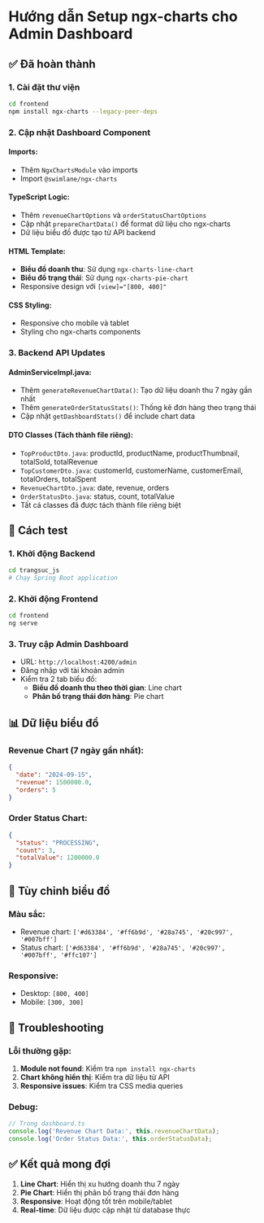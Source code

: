 # Hướng dẫn Setup ngx-charts cho Admin Dashboard

## ✅ **Đã hoàn thành**

### **1. Cài đặt thư viện**
```bash
cd frontend
npm install ngx-charts --legacy-peer-deps
```

### **2. Cập nhật Dashboard Component**

#### **Imports:**
- Thêm `NgxChartsModule` vào imports
- Import `@swimlane/ngx-charts`

#### **TypeScript Logic:**
- Thêm `revenueChartOptions` và `orderStatusChartOptions`
- Cập nhật `prepareChartData()` để format dữ liệu cho ngx-charts
- Dữ liệu biểu đồ được tạo từ API backend

#### **HTML Template:**
- **Biểu đồ doanh thu**: Sử dụng `ngx-charts-line-chart`
- **Biểu đồ trạng thái**: Sử dụng `ngx-charts-pie-chart`
- Responsive design với `[view]="[800, 400]"`

#### **CSS Styling:**
- Responsive cho mobile và tablet
- Styling cho ngx-charts components

### **3. Backend API Updates**

#### **AdminServiceImpl.java:**
- Thêm `generateRevenueChartData()`: Tạo dữ liệu doanh thu 7 ngày gần nhất
- Thêm `generateOrderStatusStats()`: Thống kê đơn hàng theo trạng thái
- Cập nhật `getDashboardStats()` để include chart data

#### **DTO Classes (Tách thành file riêng):**
- `TopProductDto.java`: productId, productName, productThumbnail, totalSold, totalRevenue
- `TopCustomerDto.java`: customerId, customerName, customerEmail, totalOrders, totalSpent
- `RevenueChartDto.java`: date, revenue, orders
- `OrderStatusDto.java`: status, count, totalValue
- Tất cả classes đã được tách thành file riêng biệt

## 🎯 **Cách test**

### **1. Khởi động Backend**
```bash
cd trangsuc_js
# Chạy Spring Boot application
```

### **2. Khởi động Frontend**
```bash
cd frontend
ng serve
```

### **3. Truy cập Admin Dashboard**
- URL: `http://localhost:4200/admin`
- Đăng nhập với tài khoản admin
- Kiểm tra 2 tab biểu đồ:
  - **Biểu đồ doanh thu theo thời gian**: Line chart
  - **Phân bố trạng thái đơn hàng**: Pie chart

## 📊 **Dữ liệu biểu đồ**

### **Revenue Chart (7 ngày gần nhất):**
```json
{
  "date": "2024-09-15",
  "revenue": 1500000.0,
  "orders": 5
}
```

### **Order Status Chart:**
```json
{
  "status": "PROCESSING",
  "count": 3,
  "totalValue": 1200000.0
}
```

## 🎨 **Tùy chỉnh biểu đồ**

### **Màu sắc:**
- Revenue chart: `['#d63384', '#ff6b9d', '#28a745', '#20c997', '#007bff']`
- Status chart: `['#d63384', '#ff6b9d', '#28a745', '#20c997', '#007bff', '#ffc107']`

### **Responsive:**
- Desktop: `[800, 400]`
- Mobile: `[300, 300]`

## 🔧 **Troubleshooting**

### **Lỗi thường gặp:**
1. **Module not found**: Kiểm tra `npm install ngx-charts`
2. **Chart không hiển thị**: Kiểm tra dữ liệu từ API
3. **Responsive issues**: Kiểm tra CSS media queries

### **Debug:**
```typescript
// Trong dashboard.ts
console.log('Revenue Chart Data:', this.revenueChartData);
console.log('Order Status Data:', this.orderStatusData);
```

## ✅ **Kết quả mong đợi**

1. **Line Chart**: Hiển thị xu hướng doanh thu 7 ngày
2. **Pie Chart**: Hiển thị phân bố trạng thái đơn hàng
3. **Responsive**: Hoạt động tốt trên mobile/tablet
4. **Real-time**: Dữ liệu được cập nhật từ database thực
